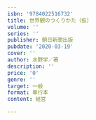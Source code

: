 ```yaml
---
isbn: '9784022516732'
title: 世界観のつくりかた（仮）
volume: ''
series: ''
publisher: 朝日新聞出版
pubdate: '2020-03-19'
cover: ''
author: 水野学／著
description: ''
price: '0'
genre: ''
target: 一般
format: 単行本
content: 経営

---
```

